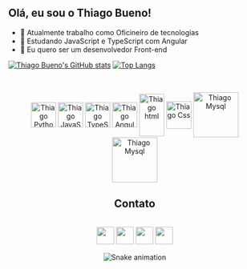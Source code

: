 ## Olá, eu sou o Thiago Bueno!

- 🔭 Atualmente trabalho como Oficineiro de tecnologias
- 🌱 Estudando JavaScript e TypeScript com Angular
- 🎈 Eu quero ser um desenvolvedor Front-end


[![Thiago Bueno's GitHub stats](https://github-readme-stats.vercel.app/api?username=ThiagoEHBueno)](https://https://github.com/ThiagoEHBueno/github-readme-stats)
[![Top Langs](https://github-readme-stats.vercel.app/api/top-langs/?username=ThiagoEHBueno&size_weight=0.5&count_weight=1&langs_count=8&layout=compact&theme=tokyonight)](https://github.com/ThiagoEHBueno/github-readme-stats)


  ##
<div align="center" style="display:inline_block"><br>
  <img align="center" height="50" width="50" src="https://cdn.jsdelivr.net/gh/devicons/devicon/icons/python/python-original.svg" alt="Thiago Python">
  <img align="center" height="50" width="50" src="https://cdn.jsdelivr.net/gh/devicons/devicon/icons/javascript/javascript-plain.svg" alt="Thiago JavaScript">
  <img align="center" height="50" width="50" src="https://cdn.jsdelivr.net/gh/devicons/devicon/icons/typescript/typescript-original.svg" alt="Thiago TypeScript"/>
  <img align="center" height="50" width="50" src="https://cdn.jsdelivr.net/gh/devicons/devicon/icons/angularjs/angularjs-original.svg" alt="Thiago Angular"/>
  <img align="center" height="85" width="50" src="https://cdn.jsdelivr.net/gh/devicons/devicon/icons/html5/html5-plain-wordmark.svg" alt="Thiago html">
  <img align="center" height="55" width="50" src="https://cdn.jsdelivr.net/gh/devicons/devicon/icons/css3/css3-plain-wordmark.svg" alt="Thiago Css">
  <img align="center" height="90" width="90" src="https://cdn.jsdelivr.net/gh/devicons/devicon/icons/mysql/mysql-original-wordmark.svg" alt="Thiago Mysql">
  <img align="center" height="90" width="90" src="https://cdn.jsdelivr.net/gh/devicons/devicon/icons/git/git-plain-wordmark.svg" alt="Thiago Mysql">
  
 <div>

## Contato
 
<div align="center" style="display:inline_block"><br>
  <a href="https://www.linkedin.com/in/thiago-bueno-755244203/" target="_blank"><img  height="35" widtdh="35" src="https://cdn.jsdelivr.net/gh/devicons/devicon/icons/linkedin/linkedin-original.svg" target="_blank"/></a> 
  <a href="https://instagram.com/thiago.bueno.3956?igshid=MzNlNGNkZWQ4Mg==" target="_blank"><img  height="35" widtdh="35" src="https://upload.wikimedia.org/wikipedia/commons/e/e7/Instagram_logo_2016.svg" target="_blank"/></a>
  <a href="mailto:thiagobueno1933@gmail.com" target="_blank"><img height="35" width="35" src="https://upload.wikimedia.org/wikipedia/commons/7/7e/Gmail_icon_%282020%29.svg"></a>
  <a href="https://web.whatsapp.com/send?phone=12982332422" target="_blank"><img height="35" width="35" src="https://upload.wikimedia.org/wikipedia/commons/6/6b/WhatsApp.svg"></a>
  
</div>

![Snake animation](https://github.com/ThiagoEHBueno/ThiagoEHBueno/blob/output/github-contribution-grid-snake.svg)
